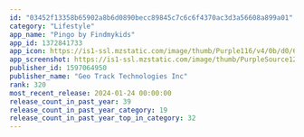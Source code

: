 ```yaml
---
id: "03452f13358b65902a8b6d0890becc89845c7c6c6f4370ac3d3a56608a899a01"
category: "Lifestyle"
app_name: "Pingo by Findmykids"
app_id: 1372841733
app_icon: https://is1-ssl.mzstatic.com/image/thumb/Purple116/v4/0b/d0/68/0bd06897-2adb-06b5-877e-874e5c1164a8/AppIcon-Chat-1x_U007emarketing-0-5-0-0-0-85-220-0.png/1024x1024bb.png
app_screenshot: https://is1-ssl.mzstatic.com/image/thumb/PurpleSource126/v4/37/64/bd/3764bdae-27e1-7f6f-b7d3-607113caf86b/6464da85-79e1-4ffb-92af-7d1fe8dc6b39_98.jpg/1242x2688bb.png
publisher_id: 1597064950
publisher_name: "Geo Track Technologies Inc"
rank: 320
most_recent_release: 2024-01-24 00:00:00
release_count_in_past_year: 39
release_count_in_past_year_category: 19
release_count_in_past_year_top_in_category: 32
---
```

